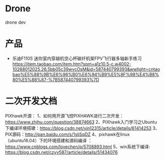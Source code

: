 # Drone
drone dev
# 产品

- 乐迪F110S 迷你室内穿越机空心杯碳纤机架FPV飞行器多轴新手练习 https://item.taobao.com/item.htm?spm=a1z10.5-c.w4002-10268012025.26.5bb05c39wvcOsM&id=587440799393&wwlight=cntaobao%E5%88%9B%E6%96%B0%E6%94%B9%E5%8F%98%E4%B8%80%E5%88%87-%7B587440799393%7D

# 二次开发文档
PIXhawk开源： 
1、如何用开源飞控PIXHAWK进行二次开发：https://www.zhihu.com/question/38874663 
2、PIXhawk入门学习之Ubuntu下编译环境搭建：https://blog.csdn.net/yjn12315/article/details/61414253 
3、PIX源码：http://pan.baidu.com/s/1sljSqDZ 
4、pixhawk在linux（ubuntu16.04）下的环境搭建和源码编译 ：https://www.cnblogs.com/lovechen/p/5708893.html 
5、win系统下编译: https://blog.csdn.net/czyv587/article/details/51434076
